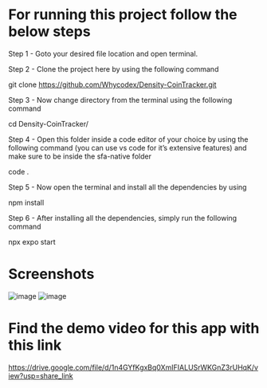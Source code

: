 # For running this project follow the below steps

Step 1 - Goto your desired file location and open terminal.



Step 2 - Clone the project here by using the following command

git clone https://github.com/Whycodex/Density-CoinTracker.git



Step 3 - Now change directory from the terminal using the following command

cd Density-CoinTracker/



Step 4 - Open this folder inside a code editor of your choice by using the following command (you can use vs code for it’s extensive features) and make sure to be inside the sfa-native folder

code .



Step 5 - Now open the terminal and install all the dependencies by using

npm install



Step 6 - After installing all the dependencies, simply run the following command

npx expo start


# Screenshots
![image](![Cointracker1](https://github.com/Whycodex/CoinTracker/assets/96807353/5dc07385-ebd9-43f4-8e01-a1eee37dec23))
![image](![Cointracker2](https://github.com/Whycodex/CoinTracker/assets/96807353/74880f92-91ed-4a3e-9710-8cb1609b60e4))



# Find the demo video for this app with this link
https://drive.google.com/file/d/1n4GYfKgxBq0XmIFIALUSrWKGnZ3rUHqK/view?usp=share_link
